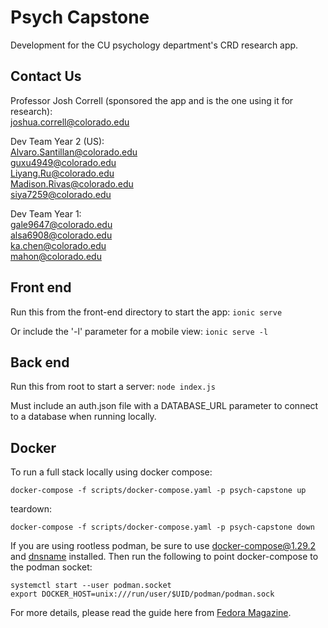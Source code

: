# Psych Capstone

Development for the CU psychology department's CRD research app.

## Contact Us

Professor Josh Correll (sponsored the app and is the one using it for research): <br>
  joshua.correll@colorado.edu
  
Dev Team Year 2 (US): <br>
  Alvaro.Santillan@colorado.edu <br>
  guxu4949@colorado.edu <br>
  Liyang.Ru@colorado.edu <br>
  Madison.Rivas@colorado.edu <br>
  siya7259@colorado.edu <br>

Dev Team Year 1: <br>
  gale9647@colorado.edu <br>
  alsa6908@colorado.edu <br>
  ka.chen@colorado.edu <br>
  mahon@colorado.edu <br>
  
## Front end

Run this from the front-end directory to start the app:
``ionic serve``

Or include the '-l' parameter for a mobile view:
``ionic serve -l``

## Back end

Run this from root to start a server:
``node index.js``

Must include an auth.json file with a DATABASE_URL parameter to connect to a database when running locally.

## Docker

To run a full stack locally using docker compose:

``docker-compose -f scripts/docker-compose.yaml -p psych-capstone up``

teardown:

``docker-compose -f scripts/docker-compose.yaml -p psych-capstone down``

If you are using rootless podman, be sure to use docker-compose@1.29.2 and [dnsname](https://github.com/containers/dnsname/blob/main/README_PODMAN.md) installed.
Then run the following to point docker-compose to the podman socket:

```
systemctl start --user podman.socket
export DOCKER_HOST=unix:///run/user/$UID/podman/podman.sock
```

For more details, please read the guide here from [Fedora Magazine](https://fedoramagazine.org/use-docker-compose-with-podman-to-orchestrate-containers-on-fedora/).

